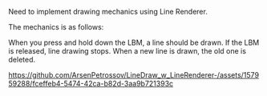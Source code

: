 Need to implement drawing mechanics using Line Renderer.

The mechanics is as follows:

When you press and hold down the LBM, a line should be drawn.
If the LBM is released, line drawing stops.
When a new line is drawn, the old one is deleted.

https://github.com/ArsenPetrossov/LineDraw_w_LineRenderer-/assets/157959288/fceffeb4-5474-42ca-b82d-3aa9b721393c

